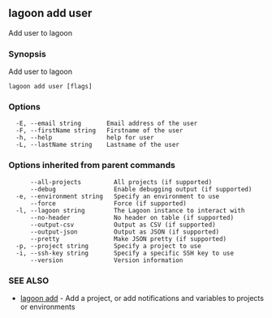 ## lagoon add user

Add user to lagoon

### Synopsis

Add user to lagoon

```
lagoon add user [flags]
```

### Options

```
  -E, --email string       Email address of the user
  -F, --firstName string   Firstname of the user
  -h, --help               help for user
  -L, --lastName string    Lastname of the user
```

### Options inherited from parent commands

```
      --all-projects         All projects (if supported)
      --debug                Enable debugging output (if supported)
  -e, --environment string   Specify an environment to use
      --force                Force (if supported)
  -l, --lagoon string        The Lagoon instance to interact with
      --no-header            No header on table (if supported)
      --output-csv           Output as CSV (if supported)
      --output-json          Output as JSON (if supported)
      --pretty               Make JSON pretty (if supported)
  -p, --project string       Specify a project to use
  -i, --ssh-key string       Specify a specific SSH key to use
      --version              Version information
```

### SEE ALSO

* [lagoon add](lagoon_add.md)	 - Add a project, or add notifications and variables to projects or environments

